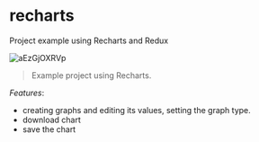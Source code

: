 # recharts
Project example using Recharts and Redux

![aEzGjOXRVp](https://github.com/golubinkirill/recharts/assets/151124237/a06ebe61-8e4e-473e-9b04-d2de87095ee3)
> Example project using Recharts.

_Features_:
 - creating graphs and editing its values, setting the graph type.
 - download chart
 - save the chart
